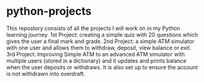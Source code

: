 # python-projects
This repostory consists of all the projects I will work on in my Python learning journey. 
1st Project: creating a simple quiz with 20 questions which gives the user a final mark and grade.
2nd Project: a simple ATM simulator with one user and allows them to withdraw, deposit, view balance or exit. 
3rd Project: Improving Simple ATM to an advanced ATM simulator with multiple users (stored in a dictionary) and it updates and prints balance when the user deposits or withdraws. It is also set up to ensure the account is not withdrawn into overdraft.
